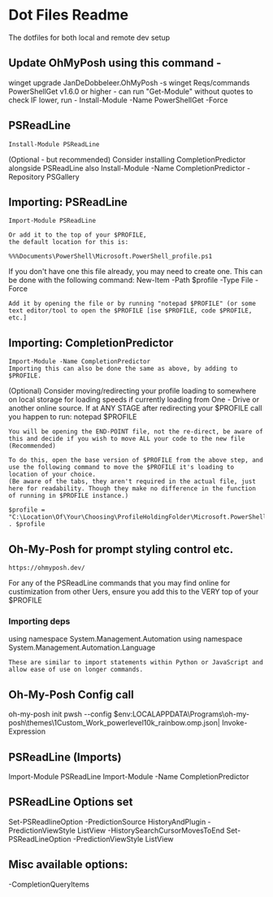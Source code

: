 # Dot Files Readme

The dotfiles for both local and remote dev setup

## Update OhMyPosh using this command -

winget upgrade JanDeDobbeleer.OhMyPosh -s winget
Reqs/commands
PowerShellGet v1.6.0 or higher - can run "Get-Module" without quotes to check
IF lower, run - Install-Module -Name PowerShellGet -Force


## PSReadLine

    Install-Module PSReadLine

(Optional - but recommended) Consider installing CompletionPredictor alongside PSReadLine also
Install-Module -Name CompletionPredictor -Repository PSGallery

## Importing: PSReadLine

    Import-Module PSReadLine

    Or add it to the top of your $PROFILE,
    the default location for this is:

    %%%Documents\PowerShell\Microsoft.PowerShell_profile.ps1

If you don't have one this file already, you may need to create one.
This can be done with the following command:
New-Item -Path $profile -Type File -Force

    Add it by opening the file or by running "notepad $PROFILE" (or some text editor/tool to open the $PROFILE [ise $PROFILE, code $PROFILE, etc.]

## Importing: CompletionPredictor

    Import-Module -Name CompletionPredictor
    Importing this can also be done the same as above, by adding to $PROFILE.

(Optional) Consider moving/redirecting your profile loading to somewhere on local storage for loading speeds
if currently loading from One - Drive or another online source.
If at ANY STAGE after redirecting your $PROFILE call you happen to run:
notepad $PROFILE

    You will be opening the END-POINT file, not the re-direct, be aware of this and decide if you wish to move ALL your code to the new file (Recommended)

    To do this, open the base version of $PROFILE from the above step, and use the following command to move the $PROFILE it's loading to location of your choice.
    (Be aware of the tabs, they aren't required in the actual file, just here for readability. Though they make no difference in the function of running in $PROFILE instance.)

    $profile = "C:\Location\Of\Your\Choosing\ProfileHoldingFolder\Microsoft.PowerShell_profile.ps1"
    . $profile

## Oh-My-Posh for prompt styling control etc.

    https://ohmyposh.dev/

For any of the PSReadLine commands that you may find online for custimization from other Uers, ensure you add this to the VERY top of your $PROFILE

### Importing deps

using namespace System.Management.Automation
using namespace System.Management.Automation.Language

    These are similar to import statements within Python or JavaScript and allow ease of use on longer commands.

## Oh-My-Posh Config call

oh-my-posh init pwsh --config $env:LOCALAPPDATA\Programs\oh-my-posh\themes\1Custom_Work_powerlevel10k_rainbow.omp.json| Invoke-Expression

## PSReadLine (Imports)

Import-Module PSReadLine
Import-Module -Name CompletionPredictor

## PSReadLine Options set

Set-PSReadlineOption -PredictionSource HistoryAndPlugin -PredictionViewStyle ListView -HistorySearchCursorMovesToEnd
Set-PSReadLineOption -PredictionViewStyle ListView

## Misc available options:

-CompletionQueryItems
